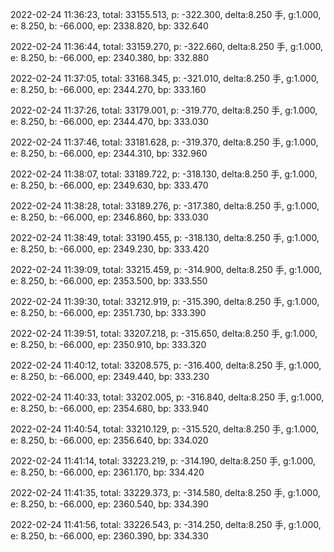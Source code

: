 2022-02-24 11:36:23, total: 33155.513, p: -322.300, delta:8.250 手, g:1.000, e: 8.250, b: -66.000, ep: 2338.820, bp: 332.640

2022-02-24 11:36:44, total: 33159.270, p: -322.660, delta:8.250 手, g:1.000, e: 8.250, b: -66.000, ep: 2340.380, bp: 332.880

2022-02-24 11:37:05, total: 33168.345, p: -321.010, delta:8.250 手, g:1.000, e: 8.250, b: -66.000, ep: 2344.270, bp: 333.160

2022-02-24 11:37:26, total: 33179.001, p: -319.770, delta:8.250 手, g:1.000, e: 8.250, b: -66.000, ep: 2344.470, bp: 333.030

2022-02-24 11:37:46, total: 33181.628, p: -319.370, delta:8.250 手, g:1.000, e: 8.250, b: -66.000, ep: 2344.310, bp: 332.960

2022-02-24 11:38:07, total: 33189.722, p: -318.130, delta:8.250 手, g:1.000, e: 8.250, b: -66.000, ep: 2349.630, bp: 333.470

2022-02-24 11:38:28, total: 33189.276, p: -317.380, delta:8.250 手, g:1.000, e: 8.250, b: -66.000, ep: 2346.860, bp: 333.030

2022-02-24 11:38:49, total: 33190.455, p: -318.130, delta:8.250 手, g:1.000, e: 8.250, b: -66.000, ep: 2349.230, bp: 333.420

2022-02-24 11:39:09, total: 33215.459, p: -314.900, delta:8.250 手, g:1.000, e: 8.250, b: -66.000, ep: 2353.500, bp: 333.550

2022-02-24 11:39:30, total: 33212.919, p: -315.390, delta:8.250 手, g:1.000, e: 8.250, b: -66.000, ep: 2351.730, bp: 333.390

2022-02-24 11:39:51, total: 33207.218, p: -315.650, delta:8.250 手, g:1.000, e: 8.250, b: -66.000, ep: 2350.910, bp: 333.320

2022-02-24 11:40:12, total: 33208.575, p: -316.400, delta:8.250 手, g:1.000, e: 8.250, b: -66.000, ep: 2349.440, bp: 333.230

2022-02-24 11:40:33, total: 33202.005, p: -316.840, delta:8.250 手, g:1.000, e: 8.250, b: -66.000, ep: 2354.680, bp: 333.940

2022-02-24 11:40:54, total: 33210.129, p: -315.520, delta:8.250 手, g:1.000, e: 8.250, b: -66.000, ep: 2356.640, bp: 334.020

2022-02-24 11:41:14, total: 33223.219, p: -314.190, delta:8.250 手, g:1.000, e: 8.250, b: -66.000, ep: 2361.170, bp: 334.420

2022-02-24 11:41:35, total: 33229.373, p: -314.580, delta:8.250 手, g:1.000, e: 8.250, b: -66.000, ep: 2360.540, bp: 334.390

2022-02-24 11:41:56, total: 33226.543, p: -314.250, delta:8.250 手, g:1.000, e: 8.250, b: -66.000, ep: 2360.390, bp: 334.330